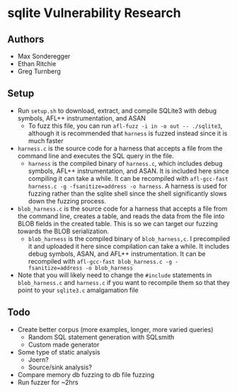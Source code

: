 
# sqlite Vulnerability Research

## Authors
- Max Sonderegger
- Ethan Ritchie
- Greg Turnberg

## Setup
- Run `setup.sh` to download, extract, and compile SQLite3 with debug symbols, AFL++ instrumentation, and ASAN
    - To fuzz this file, you can run `afl-fuzz -i in -o out -- ./sqlite3`, although it is recommended that `harness` is fuzzed instead since it is much faster
- `harness.c` is the source code for a harness that accepts a file from the command line and executes the SQL query in the file.
    - `harness` is the compiled binary of `harness.c`, which includes debug symbols, AFL++ instrumentation, and ASAN. It is included here since compiling it can take a while. It can be recompiled with `afl-gcc-fast harness.c -g -fsanitize=address -o harness`. A harness is used for fuzzing rather than the sqlite shell since the shell significantly slows down the fuzzing process.
- `blob_harness.c` is the source code for a harness that accepts a file from the command line, creates a table, and reads the data from the file into BLOB fields in the created table. This is so we can target our fuzzing towards the BLOB serialization.
    - `blob_harness` is the compiled binary of `blob_harness,c`. I precompiled it and uploaded it here since compilation can take a while. It includes debug symbols, ASAN, and AFL++ instrumentation. It can be recompiled with `afl-gcc-fast blob_harness.c -g -fsanitize=address -o blob_harness`
- Note that you will likely need to change the `#include` statements in `blob_harness.c` and `harness.c` if you want to recompile them so that they point to your `sqlite3.c` amalgamation file

## Todo
- Create better corpus (more examples, longer, more varied queries)
    - Random SQL statement generation with SQLsmith
    - Custom made generator
- Some type of static analysis
    - Joern?
    - Source/sink analysis?
- Compare memory db fuzzing to db file fuzzing
- Run fuzzer for ~2hrs
